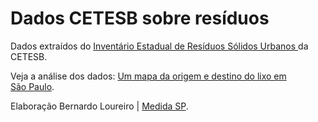 # Dados CETESB sobre resíduos

Dados extraídos do [Inventário Estadual de Resíduos Sólidos Urbanos
](https://cetesb.sp.gov.br/solo/publicacoes-e-relatorios/) da CETESB.

Veja a análise dos dados: [Um mapa da origem e destino do lixo em São Paulo](https://medium.com/@medidasp/mapa-origem-destino-lixo-sao-paulo-cadcbf80bda8).

Elaboração Bernardo Loureiro | [Medida SP](http://www.medidasp.com).
